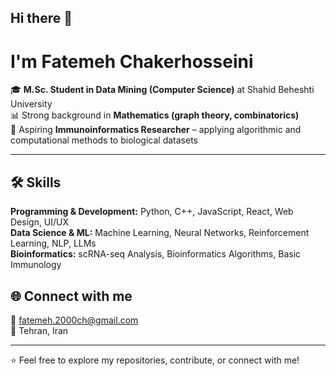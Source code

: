## Hi there 👋

#  I'm Fatemeh Chakerhosseini  

🎓 **M.Sc. Student in Data Mining (Computer Science)** at Shahid Beheshti University  
📊 Strong background in **Mathematics (graph theory, combinatorics)**  
🧬 Aspiring **Immunoinformatics Researcher** – applying algorithmic and computational methods to biological datasets  

---



## 🛠 Skills  

**Programming & Development:** Python, C++, JavaScript, React, Web Design, UI/UX  
**Data Science & ML:** Machine Learning, Neural Networks, Reinforcement Learning, NLP, LLMs  
**Bioinformatics:** scRNA-seq Analysis, Bioinformatics Algorithms, Basic Immunology  



## 🌐 Connect with me  
📧 fatemeh.2000ch@gmail.com  
📍 Tehran, Iran  

---

⭐️ Feel free to explore my repositories, contribute, or connect with me!
